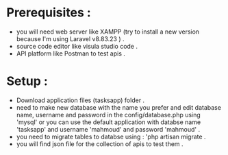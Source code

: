# Prerequisites :
- you will need web server like XAMPP (try to install a new version because I'm using Laravel v8.83.23 ) .
- source code editor like visula studio code .
- API platform like Postman to test apis .

# Setup :
- Download application files (tasksapp) folder . 
- need to make new database with the name you prefer and edit database name, username and password  in the config/database.php using 'mysql' or
you can use the default application with databse name 'tasksapp' and username 'mahmoud' and password 'mahmoud' .
- you need to migrate tables to databse using : 'php artisan migrate .
- you will find json file for the collection of apis to test them .
